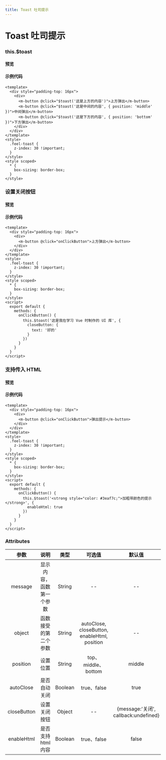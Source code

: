 ```yaml
---
title: Toast 吐司提示
---
```


# Toast 吐司提示

### this.$toast

#### 预览

<ClientOnly>
<toast-demo-1></toast-demo-1>
</ClientOnly>

#### 示例代码

```vue
<template>
  <div style="padding-top: 16px">
    <div>
      <m-button @click="$toast('这是上方的内容')">上方弹出</m-button>
      <m-button @click="$toast('这是中间的内容', { position: 'middle' })">中间弹出</m-button>
      <m-button @click="$toast('这是下方的内容', { position: 'bottom' })">下方弹出</m-button>
    </div>
  </div>
</template>
<style>
  .feel-toast {
    z-index: 30 !important;
  }
</style>
<style scoped>
  * {
    box-sizing: border-box;
  }
</style>
```

### 设置关闭按钮

#### 预览

<ClientOnly>
<toast-demo-2></toast-demo-2>
</ClientOnly>

#### 示例代码

```vue
<template>
  <div style="padding-top: 16px">
    <div>
      <m-button @click="onClickButton">上方弹出</m-button>
    </div>
  </div>
</template>
<style>
  .feel-toast {
    z-index: 30 !important;
  }
</style>
<style scoped>
  * {
    box-sizing: border-box;
  }
</style>
<script>
  export default {
    methods: {
      onClickButton() {
        this.$toast('这是我在学习 Vue 时制作的 UI 库', {
          closeButton: {
            text: '好的'
          }
        })
      }
    }
  }
</script>
```

### 支持传入 HTML

#### 预览

<ClientOnly>
<toast-demo-3></toast-demo-3>
</ClientOnly>

#### 示例代码

```vue
<template>
  <div style="padding-top: 16px">
    <div>
      <m-button @click="onClickButton">弹出提示</m-button>
    </div>
  </div>
</template>
<style>
  .feel-toast {
    z-index: 30 !important;
  }
</style>
<style scoped>
  * {
    box-sizing: border-box;
  }
</style>
<script>
  export default {
    methods: {
      onClickButton() {
        this.$toast('<strong style="color: #3eaf7c;">加粗带颜色的提示</strong>', {
          enableHtml: true
        })
      }
    }
  }
</script>
```

### Attributes

|    参数     |           说明           |  类型   |                    可选值                    |                默认值                |
| :---------: | :----------------------: | :-----: | :------------------------------------------: | :----------------------------------: |
|   message   | 显示内容，函数第一个参数 | String  |                      --                      |                  --                  |
|   object    |   函数接受的第二个参数   | String  | autoClose, closeButton, enableHtml, position |                  --                  |
|  position   |         设置位置         | String  |             top、middle、bottom              |                middle                |
|  autoClose  |       是否自动关闭       | Boolean |                 true、false                  |                 true                 |
| closeButton |       设置关闭按钮       | Object  |                      --                      | {message:'关闭', callback:undefined} |
| enableHtml  |    是否支持 html 内容    | Boolean |                 true、false                  |                false                 |
